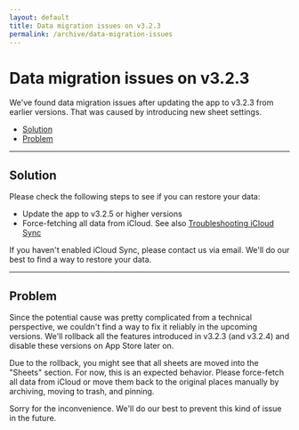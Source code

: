 ```yaml
---
layout: default
title: Data migration issues on v3.2.3
permalink: /archive/data-migration-issues
---
```


# Data migration issues on v3.2.3

We've found data migration issues after updating the app to v3.2.3 from earlier versions. That was caused by introducing new sheet settings.

- [Solution](#solution)
- [Problem](#problem)

---

## Solution

Please check the following steps to see if you can restore your data:

- Update the app to v3.2.5 or higher versions
- Force-fetching all data from iCloud. See also [Troubleshooting iCloud Sync](/faq/troubleshooting-icloud-sync)

If you haven't enabled iCloud Sync, please contact us via email. We'll do our best to find a way to restore your data.

---

## Problem

Since the potential cause was pretty complicated from a technical perspective, we couldn't find a way to fix it reliably in the upcoming versions. We'll rollback all the features introduced in v3.2.3 (and v3.2.4) and disable these versions on App Store later on.

Due to the rollback, you might see that all sheets are moved into the "Sheets" section. For now, this is an expected behavior. Please force-fetch all data from iCloud or move them back to the original places manually by archiving, moving to trash, and pinning.

Sorry for the inconvenience. We'll do our best to prevent this kind of issue in the future.

